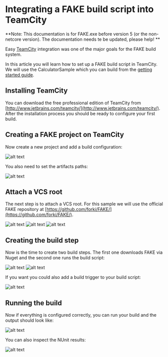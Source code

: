 # Integrating a FAKE build script into TeamCity

**Note:  This documentation is for FAKE.exe before version 5 (or the non-netcore version). The documentation needs te be updated, please help! **

Easy [TeamCity](http://www.jetbrains.com/teamcity/) integration was one of the major goals for the FAKE build system.

In this article you will learn how to set up a FAKE build script in TeamCity. We will use the CalculatorSample which you can build from the [getting started guide](gettingstarted.html).

## Installing TeamCity

You can download the free professional edition of TeamCity from [http://www.jetbrains.com/teamcity/](http://www.jetbrains.com/teamcity/). After the installation process you should be ready to configure your first build.

## Creating a FAKE project on TeamCity

Now create a new project and add a build configuration:

![alt text](pics/teamcity/createproject.png "Creating a FAKE project on TeamCity")

You also need to set the artifacts paths:

![alt text](pics/teamcity/generalsettings.png "Set the settings")

## Attach a VCS root

The next step is to attach a VCS root. For this sample we will use the official FAKE repository at [https://github.com/forki/FAKE/](https://github.com/forki/FAKE/).

![alt text](pics/teamcity/vcsroot.png "Set up the VCS root")
![alt text](pics/teamcity/auth.png "Set up the VCS root authentication")
![alt text](pics/teamcity/checkoutrules.png "Set up the VCS root checkout rules")

## Creating the build step

Now is the time to create two build steps. The first one downloads FAKE via Nuget and the second one runs the build script:

![alt text](pics/teamcity/buildstep1.png "Download FAKE")
![alt text](pics/teamcity/buildstep2.png "Run FAKE script")

If you want you could also add a build trigger to your build script:

![alt text](pics/teamcity/trigger.png "Set up the build trigger")

## Running the build

Now if everything is configured correctly, you can run your build and the output should look like:

![alt text](pics/teamcity/output.png "Build output")

You can also inspect the NUnit results:

![alt text](pics/teamcity/nunit.png "NUnit results")
